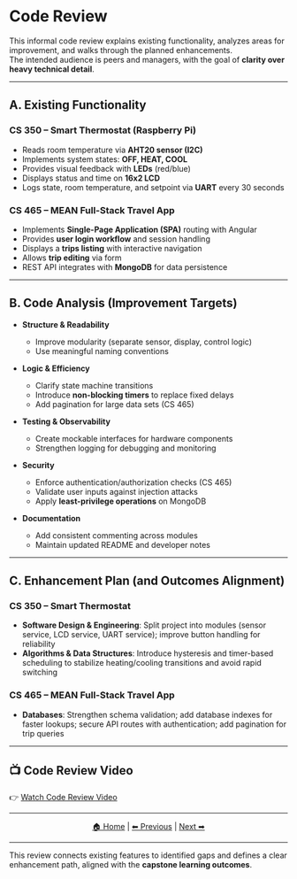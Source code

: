 # Code Review

This informal code review explains existing functionality, analyzes areas for improvement, and walks through the planned enhancements.  
The intended audience is peers and managers, with the goal of **clarity over heavy technical detail**.

---

## A. Existing Functionality

### CS 350 – Smart Thermostat (Raspberry Pi)
- Reads room temperature via **AHT20 sensor (I2C)**  
- Implements system states: **OFF, HEAT, COOL**  
- Provides visual feedback with **LEDs** (red/blue)  
- Displays status and time on **16x2 LCD**  
- Logs state, room temperature, and setpoint via **UART** every 30 seconds  

### CS 465 – MEAN Full-Stack Travel App
- Implements **Single-Page Application (SPA)** routing with Angular  
- Provides **user login workflow** and session handling  
- Displays a **trips listing** with interactive navigation  
- Allows **trip editing** via form  
- REST API integrates with **MongoDB** for data persistence  

---

## B. Code Analysis (Improvement Targets)

- **Structure & Readability**  
  - Improve modularity (separate sensor, display, control logic)  
  - Use meaningful naming conventions  

- **Logic & Efficiency**  
  - Clarify state machine transitions  
  - Introduce **non-blocking timers** to replace fixed delays  
  - Add pagination for large data sets (CS 465)  

- **Testing & Observability**  
  - Create mockable interfaces for hardware components  
  - Strengthen logging for debugging and monitoring  

- **Security**  
  - Enforce authentication/authorization checks (CS 465)  
  - Validate user inputs against injection attacks  
  - Apply **least-privilege operations** on MongoDB  

- **Documentation**  
  - Add consistent commenting across modules  
  - Maintain updated README and developer notes  

---

## C. Enhancement Plan (and Outcomes Alignment)

### CS 350 – Smart Thermostat
- **Software Design & Engineering**: Split project into modules (sensor service, LCD service, UART service); improve button handling for reliability  
- **Algorithms & Data Structures**: Introduce hysteresis and timer-based scheduling to stabilize heating/cooling transitions and avoid rapid switching  

### CS 465 – MEAN Full-Stack Travel App
- **Databases**: Strengthen schema validation; add database indexes for faster lookups; secure API routes with authentication; add pagination for trip queries  

---

## 📺 Code Review Video
👉 [Watch Code Review Video](YOUR_VIDEO_LINK_HERE)  

---

<p align="center">
  <a href="index.md">🏠 Home</a> |
  <a href="cs350_artifact.md">⬅ Previous</a> |
  <a href="cs465_artifact.md">Next ➡</a>
</p>

---


This review connects existing features to identified gaps and defines a clear enhancement path, aligned with the **capstone learning outcomes**.
